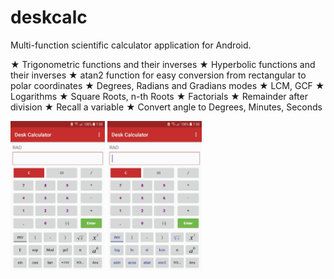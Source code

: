 # deskcalc
Multi-function scientific calculator application for Android.

★ Trigonometric functions and their inverses
★ Hyperbolic functions and their inverses
★ atan2 function for easy conversion from rectangular to polar coordinates
★ Degrees, Radians and Gradians modes
★ LCM, GCF
★ Logarithms
★ Square Roots, n-th Roots
★ Factorials
★ Remainder after division
★ Recall a variable
★ Convert angle to Degrees, Minutes, Seconds

<img src="/Desk Calculator1.jpg" height="30%" width="30%">
<img src="/Desk Calculator2.jpg" height="30%" width="30%">
